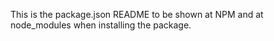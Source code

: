 This is the package.json README to be shown at NPM and at node_modules
when installing the package.

